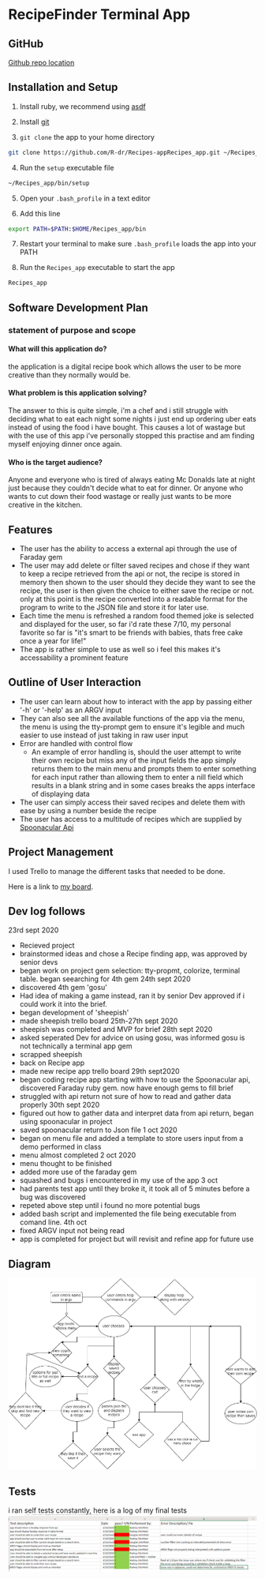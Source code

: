 # RecipeFinder Terminal App

## GitHub

[Github repo location](https://github.com/R-dr/Recipes-app)

## Installation and Setup

1. Install ruby, we recommend using [asdf](https://asdf-vm.com/)

2. Install [git](https://git-scm.com/downloads)

3. `git clone` the app to your home directory

```bash
git clone https://github.com/R-dr/Recipes-appRecipes_app.git ~/Recipes_app
```

4. Run the `setup` executable file

```bash
~/Recipes_app/bin/setup
```

5. Open your `.bash_profile` in a text editor

6. Add this line

```bash
export PATH=$PATH:$HOME/Recipes_app/bin
```

7. Restart your terminal to make sure `.bash_profile` loads the app into your PATH

8. Run the `Recipes_app` executable to start the app

```bash
Recipes_app
```

## Software Development Plan
### statement of purpose and scope
#### What will this application do?
the application is a digital recipe book which allows the user to be more creative than they normally would be.

#### What problem is this application solving?
The answer to this is quite simple, i'm a chef and i still struggle with deciding what to eat each night some nights i just end up ordering uber eats instead of using the food i have bought. This causes a lot of wastage but with the use of this app i've personally stopped this practise and am finding myself enjoying dinner once again.

#### Who is the target audience?
Anyone and everyone who is tired of always eating Mc Donalds late at night just because they couldn't decide what to eat for dinner. Or anyone who wants to cut down their food wastage or really just wants to be more creative in the kitchen.

## Features
- The user has the ability to access a external api through the use of Faraday gem
- The user may add delete or filter saved recipes and chose if they want to keep a recipe retrieved from the api or not, the recipe is stored in memory then shown to the user should they decide they want to see the recipe, the user is then given the choice to either save the recipe or not. only at this point is the recipe converted into a readable format for the program to write to the JSON file and store it for later use.
- Each time the menu is refreshed a random food themed joke is selected and displayed for the user, so far i'd rate these 7/10, my personal favorite so far is "it's smart to be friends with babies, thats free cake once a year for life!"
- The app is rather simple to use as well so i feel this makes it's accessability a prominent feature

## Outline of User Interaction

- The user can learn about how to interact with the app by passing either '-h' or '-help' as an ARGV input 
- They can also see all the available functions of the app via the menu, the menu is using the tty-prompt gem to ensure it's legible and much easier to use instead of just taking in raw user input
- Error are handled with control flow
  - An example of error handling is, should the user attempt to write their own recipe but miss any of the input fields the app simply returns them to the main menu and prompts them to enter something for each input rather than allowing them to enter a nill field which results in a blank string and in some cases breaks the apps interface of displaying data 
- The user can simply access their saved recipes and delete them with ease by using a number beside the recipe 
- The user has access to a multitude of recipes which are supplied by [Spoonacular Api](https://spoonacular.com/)



## Project Management

I used Trello to manage the different tasks that needed to be done.

Here is a link to [my board](https://trello.com/b/vckpMdRt/recipes-app).
## Dev log follows

23rd sept 2020 
- Recieved project 
- brainstormed ideas and chose a Recipe finding app, was approved by senior devs
- began work on project gem selection: tty-propmt, colorize, terminal table. began seearching for 4th gem 
24th sept 2020
- discovered 4th gem 'gosu' 
- Had idea of making a game instead, ran it by senior Dev approved if i could work it into the brief.
- began development of 'sheepish'
- made sheepish trello board
25th-27th sept 2020
- sheepish was completed and MVP for brief
28th sept 2020
- asked seperated Dev for advice on using gosu, was informed gosu is not technically a terminal app gem 
- scrapped sheepish 
- back on Recipe app
- made new recipe app trello board
29th sept2020
- began coding recipe app starting with how to use the Spoonacular api, discovered Faraday ruby gem. now have enough gems to fill brief
- struggled with api return not sure of how to read and gather data properly
30th sept 2020
- figured out how to gather data and interpret data from api return, began using spoonacular in project 
- saved spoonacular return to Json file 
1 oct 2020
- began on menu file and added a template to store users input from a demo performed in class 
- menu almost completed
2 oct 2020 
- menu thought to be finished 
- added more use of the faraday gem 
- squashed and bugs i encountered in my use of the app 
3 oct 
- had parents test app until they broke it, it took all of 5 minutes before a bug was discovered 
- repeted above step until i found no more potential bugs
- added bash script and implemented the file being executable from comand line.
4th oct 
- fixed ARGV input not being read 
- app is completed for project but will revisit and refine app for future use 



## Diagram
![sitemap-image](docs/sitemap.png)


## Tests

i ran self tests constantly, here is a log of my final tests
![test-log](docs/Testlog.png)

